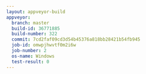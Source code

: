 ```yaml
---
layout: appveyor-build
appveyor:
  branch: master
  build-id: 36771885
  build-number: 322
  commit: 7cd2faf09cd3d54b45376a818bb28421b54fb945
  job-id: omwpjhwvtf0m2i6w
  job-number: 2
  os-name: Windows
  test-result: 0
---
```

